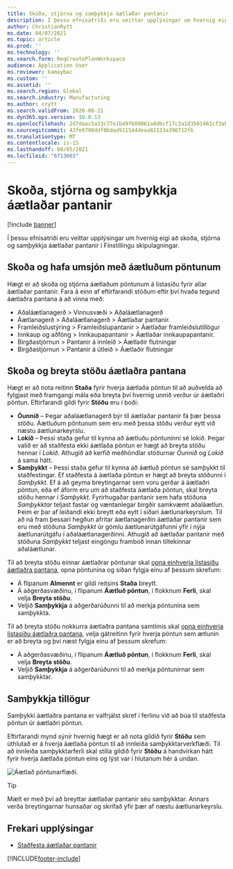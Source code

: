 ```yaml
---
title: Skoða, stjórna og samþykkja áætlaðar pantanir
description: Í þessu efnisatriði eru veittar upplýsingar um hvernig eigi að skoða, stjórna og samþykkja áætlaðar pantanir í Fínstillingu skipulagningar.
author: ChristianRytt
ms.date: 04/07/2021
ms.topic: article
ms.prod: ''
ms.technology: ''
ms.search.form: ReqCreatePlanWorkspace
audience: Application User
ms.reviewer: kamaybac
ms.custom: ''
ms.assetid: ''
ms.search.region: Global
ms.search.industry: Manufacturing
ms.author: crytt
ms.search.validFrom: 2020-08-21
ms.dyn365.ops.version: 10.0.13
ms.openlocfilehash: 2d7daac5a33c77e1b49f689061a8dbcf17c3a1d3501461cf3abc0e9cac5121ba
ms.sourcegitcommit: 42fe9790ddf0bdad911544deaa82123a396712fb
ms.translationtype: MT
ms.contentlocale: is-IS
ms.lasthandoff: 08/05/2021
ms.locfileid: "6713663"
---
```

# <a name="view-manage-and-approve-planned-orders"></a>Skoða, stjórna og samþykkja áætlaðar pantanir

[!include [banner](../../includes/banner.md)]

Í þessu efnisatriði eru veittar upplýsingar um hvernig eigi að skoða, stjórna og samþykkja áætlaðar pantanir í Fínstillingu skipulagningar.

## <a name="view-and-manage-planned-orders"></a><a name="view-planned-orders"></a>Skoða og hafa umsjón með áætluðum pöntunum

Hægt er að skoða og stjórna áætlaðum pöntunum á listasíðu fyrir allar áætlaðar pantanir. Fara á einn af eftirfarandi stöðum eftir því hvaða tegund áætlaðra pantana á að vinna með:

- Aðaláætlanagerð \> Vinnusvæði \> Aðaláætlanagerð
- Áætlanagerð \> Aðaláætlanagerð \> Áætlaðar pantanir.
- Framleiðslustýring \> Framleiðslupantanir \> Áætlaðar framleiðslutillögur
- Innkaup og aðföng \> Innkaupapantanir \> Áætlaðar innkaupapantanir.
- Birgðastjórnun \> Pantanir á innleið \> Áætlaðir flutningar
- Birgðastjórnun \> Pantanir á útleið \> Áætlaðir flutningar

## <a name="view-and-edit-the-status-of-planned-orders"></a>Skoða og breyta stöðu áætlaðra pantana

Hægt er að nota reitinn **Staða** fyrir hverja áætlaða pöntun til að auðvelda að fylgjast með framgangi mála eða breyta því hvernig unnið verður úr áætlaðri pöntun. Eftirfarandi gildi fyrir **Stöðu** eru í boði:

- **Óunnið** – Þegar aðaláætlanagerð býr til áætlaðar pantanir fá þær þessa stöðu. Áætluðum pöntunum sem eru með þessa stöðu verður eytt við næstu áætlunarkeyrslu.
- **Lokið** – Þessi staða gefur til kynna að áætluðu pöntuninni sé lokið. Þegar valið er að staðfesta ekki áætlaða pöntun er hægt að breyta stöðu hennar í *Lokið*. Athugið að kerfið meðhöndlar stöðurnar *Óunnið* og *Lokið* á sama hátt.
- **Samþykkt** – Þessi staða gefur til kynna að áætluð pöntun sé samþykkt til staðfestingar. Ef staðfesta á áætlaða pöntun er hægt að breyta stöðunni í *Samþykkt*. Ef á að geyma breytingarnar sem voru gerðar á áætlaðri pöntun, eða ef áform eru um að staðfesta áætlaða pöntun, skal breyta stöðu hennar í *Samþykkt*. Fyrirhugaðar pantanir sem hafa stöðuna *Samþykktar* teljast fastar og væntanlegar birgðir samkvæmt aðaláætlun. Þeim er þar af leiðandi ekki breytt eða eytt í síðari áætlunarkeyrslum. Til að ná fram þessari hegðun afritar áætlanagerðin áætlaðar pantanir sem eru með stöðuna *Samþykkt* úr gömlu áætlunarútgáfunni yfir í nýja áætlunarútgáfu í aðaláætlanagerðinni. Athugið að áætlaðar pantanir með stöðuna *Samþykkt* teljast eingöngu framboð innan tiltekinnar aðaláætlunar.

Til að breyta stöðu einnar áætlaðrar pöntunar skal [opna einhverja listasíðu áætlaðra pantana](#view-planned-orders), opna pöntunina og síðan fylgja einu af þessum skrefum:

- Á flipanum **Almennt** er gildi reitsins **Staða** breytt.
- Á aðgerðasvæðinu, í flipanum **Áætluð pöntun**, í flokknum **Ferli**, skal velja **Breyta stöðu**.
- Veljið **Samþykkja** á aðgerðarúðunni til að merkja pöntunina sem samþykkta.

Til að breyta stöðu nokkurra áætlaðra pantana samtímis skal [opna einhverja listasíðu áætlaðra pantana](#view-planned-orders), velja gátreitinn fyrir hverja pöntun sem ætlunin er að breyta og því næst fylgja einu af þessum skrefum:

- Á aðgerðasvæðinu, í flipanum **Áætluð pöntun**, í flokknum **Ferli**, skal velja **Breyta stöðu**.
- Veljið **Samþykkja** á aðgerðarúðunni til að merkja pöntunirnar sem samþykktar.

## <a name="approve-planned-orders"></a>Samþykkja tillögur

Samþykki áætlaðra pantana er valfrjálst skref í ferlinu við að búa til staðfesta pöntun úr áætlaðri pöntun.

Eftirfarandi mynd sýnir hvernig hægt er að nota gildið fyrir **Stöðu** sem úthlutað er á hverja áætlaða pöntun til að innleiða samþykktarverkflæði. Til að innleiða samþykktarferli skal stilla gildið fyrir **Stöðu** á handvirkan hátt fyrir hverja áætlaða pöntun eins og lýst var í hlutanum hér á undan.

![Áætlað pöntunarflæði.](media/approved-planned-orders-1.png)

> [!TIP]
> Mælt er með því að breyttar áætlaðar pantanir séu samþykktar. Annars verða breytingarnar hunsaðar og skrifað yfir þær af næstu áætlunarkeyrslu.

## <a name="additional-resources"></a>Frekari upplýsingar

- [Staðfesta áætlaðar pantanir](planned-order-firming.md)

[!INCLUDE[footer-include](../../../includes/footer-banner.md)]
